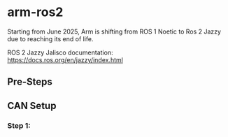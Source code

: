 # arm-ros2
Starting from June 2025, Arm is shifting from ROS 1 Noetic to Ros 2 Jazzy due to reaching its end of life. 

ROS 2 Jazzy Jalisco documentation: https://docs.ros.org/en/jazzy/index.html 

## Pre-Steps

## CAN Setup 
### Step 1: 
```

```